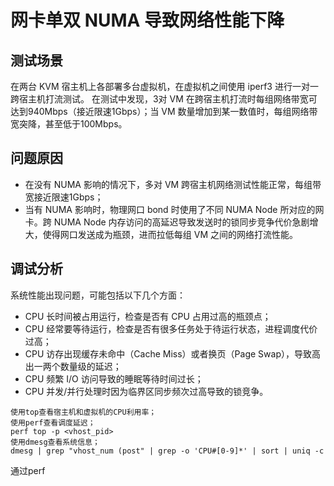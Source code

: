 # 网卡单双 NUMA 导致网络性能下降  
## 测试场景  
在两台 KVM 宿主机上各部署多台虚拟机，在虚拟机之间使用 iperf3 进行一对一跨宿主机打流测试。
在测试中发现，3对 VM 在跨宿主机打流时每组网络带宽可达到940Mbps（接近限速1Gbps）；当 VM 数量增加到某一数值时，每组网络带宽突降，甚至低于100Mbps。　　 
## 问题原因
- 在没有 NUMA 影响的情况下，多对 VM 跨宿主机网络测试性能正常，每组带宽接近限速1Gbps；  
- 当有 NUMA 影响时，物理网口 bond 时使用了不同 NUMA Node 所对应的网卡。跨 NUMA Node 内存访问的高延迟导致发送时的锁同步竞争代价急剧增大，使得网口发送成为瓶颈，进而拉低每组 VM 之间的网络打流性能。
## 调试分析
系统性能出现问题，可能包括以下几个方面：
- CPU 长时间被占用运行，检查是否有 CPU 占用过高的瓶颈点；
- CPU 经常要等待运行，检查是否有很多任务处于待运行状态，进程调度代价过高；
- CPU 访存出现缓存未命中（Cache Miss）或者换页（Page Swap），导致高出一两个数量级的延迟；
- CPU 频繁 I/O 访问导致的睡眠等待时间过长；
- CPU 并发/并行处理时因为临界区同步频次过高导致的锁竞争。
```
使用top查看宿主机和虚拟机的CPU利用率；
使用perf查看调度延迟；
perf top -p <vhost_pid>
使用dmesg查看系统信息；
dmesg | grep "vhost_num (post" | grep -o 'CPU#[0-9]*' | sort | uniq -c
```
通过perf
　
